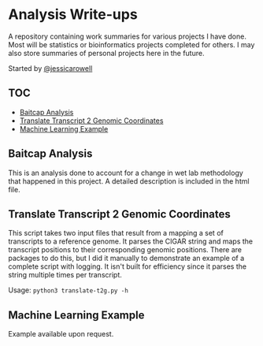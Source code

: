 # Analysis Write-ups

A repository containing work summaries for various projects I have done.  Most will be statistics or bioinformatics projects completed for others.  I may also store summaries of personal projects here in the future.
 
Started by [@jessicarowell](https://github.com/jessicarowell)

## TOC
* [Baitcap Analysis](#baitcap-analysis)
* [Translate Transcript 2 Genomic Coordinates](#translate-transcript-2-genomic-coordinates)
* [Machine Learning Example](#machine-learning-example)

## Baitcap Analysis

This is an analysis done to account for a change in wet lab methodology that happened in this project.
A detailed description is included in the html file. 

## Translate Transcript 2 Genomic Coordinates

This script takes two input files that result from a mapping a set of transcripts to a reference genome.  It parses the CIGAR string and maps the transcript positions to their corresponding genomic positions.  There are packages to do this, but I did it manually to demonstrate an example of a complete script with logging.  It isn't built for efficiency since it parses the string multiple times per transcript.  

Usage: `python3 translate-t2g.py -h`

## Machine Learning Example

Example available upon request.
